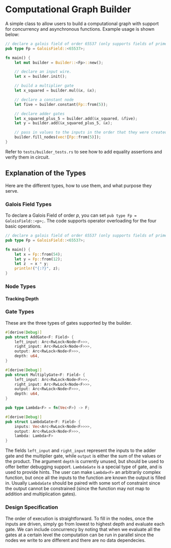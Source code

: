# Computational Graph Builder
A simple class to allow users to build a computational graph with support for concurrency and asynchronous functions. Example usage is shown below: 
```rust
// declare a galois field of order 65537 (only supports fields of prime order)
pub type Fp = GaloisField::<65537>;

fn main() {
    let mut builder = Builder::<Fp>::new(); 

    // declare an input wire. 
    let x = builder.init();

    // build a multiplier gate
    let x_squared = builder.mul(&x, &x);

    // declare a constant node
    let five = builder.constant(Fp::from(5));

    // declare adder gates 
    let x_squared_plus_5 = builder.add(&x_squared, &five);
    let y = builder.add(&x_squared_plus_5, &x);

    // pass in values to the inputs in the order that they were created
    builder.fill_nodes(vec![Fp::from(5)]);
}
```
Refer to ```tests/builder_tests.rs``` to see how to add equality assertions and verify them in circuit. 

## Explanation of the Types
Here are the different types, how to use them, and what purpose they serve. 

### Galois Field Types
To declare a Galois Field of order $p$, you can set ```pub type Fp = GaloisField::<p>;```. The code supports operator overloading for the four basic operations.
```rust
// declare a galois field of order 65537 (only supports fields of prime order)
pub type Fp = GaloisField::<65537>;

fn main() {
    let x = Fp::from(54);
    let y = Fp::from(12); 
    let z  = x * y; 
    println!("{:?}", z); 
}
```

### Node Types
#### Tracking Depth

### Gate Types
These are the three types of gates supported by the builder.
```rust
#[derive(Debug)]
pub struct AddGate<F: Field> {
    left_input: Arc<RwLock<Node<F>>>,
    right_input: Arc<RwLock<Node<F>>>,
    output: Arc<RwLock<Node<F>>>,
    depth: u64,
}

#[derive(Debug)]
pub struct MultiplyGate<F: Field> {
    left_input: Arc<RwLock<Node<F>>>,
    right_input: Arc<RwLock<Node<F>>>,
    output: Arc<RwLock<Node<F>>>,
    depth: u64,
}

pub type Lambda<F> = fn(Vec<F>) -> F;

#[derive(Debug)]
pub struct LambdaGate<F: Field> {
    inputs: Vec<Arc<RwLock<Node<F>>>>,
    output: Arc<RwLock<Node<F>>>,
    lambda: Lambda<F>
}

```
The fields ```left_input``` and ```right_input``` represent the inputs to the adder gate and the multiplier gate, while ```output``` is either the sum of the values or the product. The argument ```depth``` is currently unused, but should be used to offer better debugging support. ```LambdaGate``` is a special type of gate, and is used to provide hints. The user can make ```Lambda<F>``` an arbitrarily complex function, but once all the inputs to the function are known the output is filled in. Usually ```LambdaGate``` should be paired with some sort of constraint since the output cannot be constrained (since the function may not map to addition and multiplication gates). 

### Design Specification
The order of execution is straightforward. To fill in the nodes, once the inputs are driven, simply go from lowest to highest depth and evaluate each gate. We can include concurrency by noting that when we evaluate all the gates at a certain level the computation can be run in parallel since the nodes we write to are different and there are no data dependecies. 
